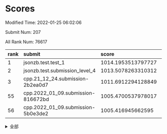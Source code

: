 # Scores

Modified Time: 2022-01-25 06:02:06

Submit Num: 207

All Rank Num: 76617

| rank |               submit               |       score        |       sigma        | pk_num |
| :--- | :--------------------------------- | :----------------- | :----------------- | :----- |
| 1    | jsonzb.test.test_1                 | 1014.1953513797727 | 0.8034741412342714 | 1479   |
| 2    | jsonzb.test.submission_level_4     | 1013.5078263310312 | 0.8058221450016967 | 1482   |
| 3    | cpp.21_12_24.submission-2b2ea0d7   | 1011.6912294128849 | 0.7801523462863683 | 1480   |
| 55   | cpp.2022_01_09.submission-816672bd | 1005.4700537978017 | 0.7252684910117017 | 1480   |
| 56   | cpp.2022_01_09.submission-5b0e3de2 | 1005.416945662595  | 0.7220166526528912 | 1485   |


<details>
<summary>全部</summary>

| rank |                 submit                 |       score        |       sigma        | pk_num |
| :--- | :------------------------------------- | :----------------- | :----------------- | :----- |
| 1    | jsonzb.test.test_1                     | 1014.1953513797727 | 0.8034741412342714 | 1479   |
| 2    | jsonzb.test.submission_level_4         | 1013.5078263310312 | 0.8058221450016967 | 1482   |
| 3    | cpp.21_12_24.submission-2b2ea0d7       | 1011.6912294128849 | 0.7801523462863683 | 1480   |
| 4    | gobigger.level_3.submission_level_3_41 | 1011.6313608354257 | 0.7698385621362678 | 1482   |
| 5    | gobigger.level_3.submission_level_3_6  | 1011.6007050297051 | 0.7865828418841869 | 1480   |
| 6    | gobigger.level_3.submission_level_3_43 | 1011.4121966617105 | 0.7706841058783817 | 1482   |
| 7    | gobigger.level_3.submission_level_3_29 | 1011.1248004295783 | 0.7670150051507342 | 1482   |
| 8    | gobigger.level_3.submission_level_3_27 | 1011.091169373423  | 0.7642991902222322 | 1480   |
| 9    | gobigger.level_3.submission_level_3_12 | 1010.906231287528  | 0.7592547166074142 | 1479   |
| 10   | gobigger.level_3.submission_level_3_38 | 1010.8481407691604 | 0.804418880267034  | 1483   |
| 11   | gobigger.level_3.submission_level_3_45 | 1010.743261746474  | 0.7624400631958884 | 1483   |
| 12   | gobigger.level_3.submission_level_3_16 | 1010.6581598698306 | 0.7687644378283398 | 1476   |
| 13   | gobigger.level_3.submission_level_3_10 | 1010.5186765106232 | 0.7713331748707527 | 1482   |
| 14   | gobigger.level_3.submission_level_3_5  | 1010.4935708919794 | 0.7542359965395972 | 1484   |
| 15   | gobigger.level_3.submission_level_3_14 | 1010.4771315922436 | 0.7678773825214639 | 1478   |
| 16   | gobigger.level_3.submission_level_3_9  | 1010.4191164113698 | 0.7481047740508006 | 1476   |
| 17   | gobigger.level_3.submission_level_3_47 | 1010.366103634853  | 0.7937027021064271 | 1484   |
| 18   | gobigger.level_3.submission_level_3_26 | 1010.2283113217075 | 0.7464176892386002 | 1482   |
| 19   | gobigger.level_3.submission_level_3_4  | 1010.2139139307803 | 0.7728078521048075 | 1472   |
| 20   | gobigger.level_3.submission_level_3_49 | 1010.1882736455592 | 0.7694694488174394 | 1484   |
| 21   | gobigger.level_3.submission_level_3_1  | 1010.1732783599637 | 0.7834198478190069 | 1486   |
| 22   | gobigger.level_3.submission_level_3_44 | 1010.1709987150128 | 0.765931318811561  | 1485   |
| 23   | gobigger.level_3.submission_level_3_7  | 1010.0850914504473 | 0.7898616571806257 | 1480   |
| 24   | gobigger.level_3.submission_level_3_28 | 1010.055126559053  | 0.7575110132367762 | 1481   |
| 25   | gobigger.level_3.submission_level_3_33 | 1010.0549586865967 | 0.7430499349299416 | 1481   |
| 26   | gobigger.level_3.submission_level_3_35 | 1009.9606153597198 | 0.7441434042437284 | 1484   |
| 27   | gobigger.level_3.submission_level_3_24 | 1009.8868775797649 | 0.7311739343852248 | 1484   |
| 28   | gobigger.level_3.submission_level_3_37 | 1009.8660095141933 | 0.7389549941550262 | 1483   |
| 29   | gobigger.level_3.submission_level_3_21 | 1009.8113615527805 | 0.7509326906426934 | 1483   |
| 30   | gobigger.level_3.submission_level_3_34 | 1009.7997953679702 | 0.7479716602980225 | 1476   |
| 31   | gobigger.level_3.submission_level_3_40 | 1009.7840947724769 | 0.7499251335996695 | 1480   |
| 32   | gobigger.level_3.submission_level_3_8  | 1009.7497372451988 | 0.7595974450122686 | 1478   |
| 33   | gobigger.level_3.submission_level_3_11 | 1009.741247774959  | 0.7524770420538409 | 1483   |
| 34   | gobigger.level_3.submission_level_3_13 | 1009.7320711094989 | 0.7626461291168752 | 1480   |
| 35   | gobigger.level_3.submission_level_3_15 | 1009.6748217886578 | 0.7615316901735653 | 1478   |
| 36   | gobigger.level_3.submission_level_3_25 | 1009.6530696315658 | 0.7624342639481652 | 1477   |
| 37   | gobigger.level_3.submission_level_3_19 | 1009.6075158641846 | 0.7459022133050607 | 1483   |
| 38   | gobigger.level_3.submission_level_3_32 | 1009.5296206812552 | 0.7583835182680436 | 1475   |
| 39   | gobigger.level_3.submission_level_3_17 | 1009.4986926438911 | 0.7378181773963388 | 1479   |
| 40   | gobigger.level_3.submission_level_3_36 | 1009.4839860683595 | 0.7570888489566995 | 1479   |
| 41   | gobigger.level_3.submission_level_3_3  | 1009.4112191572037 | 0.7532252320744741 | 1486   |
| 42   | gobigger.level_3.submission_level_3_2  | 1009.3792690636251 | 0.7632646411081938 | 1479   |
| 43   | gobigger.level_3.submission_level_3_22 | 1009.3486540645341 | 0.7406017524049173 | 1477   |
| 44   | gobigger.level_3.submission_level_3_0  | 1009.3275685866539 | 0.7574956737898215 | 1478   |
| 45   | gobigger.level_3.submission_level_3_30 | 1009.2972252223791 | 0.747499796732479  | 1483   |
| 46   | gobigger.level_3.submission_level_3_48 | 1009.2834750323784 | 0.7659857478034975 | 1480   |
| 47   | gobigger.level_3.submission_level_3_31 | 1009.2591211469064 | 0.7633840618341156 | 1481   |
| 48   | gobigger.level_3.submission_level_3_39 | 1009.2176176735167 | 0.7496023825516265 | 1479   |
| 49   | gobigger.level_3.submission_level_3_46 | 1009.1414575464139 | 0.7654638619465873 | 1475   |
| 50   | gobigger.level_3.submission_level_3_23 | 1009.0613540252953 | 0.7819314572088457 | 1483   |
| 51   | gobigger.level_3.submission_level_3_42 | 1008.987270607664  | 0.7434859894002732 | 1477   |
| 52   | gobigger.level_3.submission_level_3_20 | 1008.5195627561125 | 0.7517636098301295 | 1480   |
| 53   | gobigger.level_3.submission_level_3_18 | 1008.2610402910124 | 0.7370562603064287 | 1481   |
| 54   | gobigger.level_1.submission_level_1_36 | 1005.7102575501648 | 0.7218675562572483 | 1481   |
| 55   | cpp.2022_01_09.submission-816672bd     | 1005.4700537978017 | 0.7252684910117017 | 1480   |
| 56   | cpp.2022_01_09.submission-5b0e3de2     | 1005.416945662595  | 0.7220166526528912 | 1485   |
| 57   | gobigger.level_1.submission_level_1_40 | 1005.0548149427041 | 0.7297835957498413 | 1481   |
| 58   | gobigger.level_1.submission_level_1_20 | 1004.8396050911359 | 0.7236845351711281 | 1479   |
| 59   | gobigger.level_1.submission_level_1_46 | 1004.5753250007509 | 0.7284340173228281 | 1480   |
| 60   | gobigger.level_1.submission_level_1_29 | 1004.4055232739046 | 0.7225009858586582 | 1480   |
| 61   | gobigger.level_1.submission_level_1_41 | 1004.3723353772866 | 0.7261939240787485 | 1483   |
| 62   | gobigger.level_1.submission_level_1_18 | 1004.3196794672988 | 0.7317542687987587 | 1480   |
| 63   | gobigger.level_1.submission_level_1_28 | 1004.0556312509216 | 0.7205627588285395 | 1483   |
| 64   | gobigger.level_1.submission_level_1_17 | 1003.99696591255   | 0.7268131285078202 | 1480   |
| 65   | gobigger.level_1.submission_level_1_16 | 1003.9702142113981 | 0.7282890985373995 | 1481   |
| 66   | gobigger.level_1.submission_level_1_32 | 1003.8185183523933 | 0.7142195418443149 | 1476   |
| 67   | gobigger.level_1.submission_level_1_45 | 1003.804535343283  | 0.7206572439484468 | 1485   |
| 68   | gobigger.level_1.submission_level_1_26 | 1003.7893268363017 | 0.7150476273327074 | 1477   |
| 69   | gobigger.level_1.submission_level_1_3  | 1003.6429910380342 | 0.7215217754704207 | 1478   |
| 70   | gobigger.level_1.submission_level_1_47 | 1003.6097957264658 | 0.7246276635654313 | 1485   |
| 71   | gobigger.level_1.submission_level_1_42 | 1003.5382451306376 | 0.7091409582775238 | 1480   |
| 72   | gobigger.level_1.submission_level_1_22 | 1003.5214411237881 | 0.7131300442289227 | 1478   |
| 73   | gobigger.level_1.submission_level_1_37 | 1003.5112110396173 | 0.713405724155024  | 1479   |
| 74   | gobigger.level_1.submission_level_1_35 | 1003.4772914160734 | 0.709889961595868  | 1485   |
| 75   | gobigger.level_1.submission_level_1_23 | 1003.4184703024908 | 0.7214586311607524 | 1480   |
| 76   | gobigger.level_1.submission_level_1_12 | 1003.4121708220005 | 0.7157271476505475 | 1474   |
| 77   | gobigger.level_1.submission_level_1_34 | 1003.3842406043469 | 0.7163325906015706 | 1475   |
| 78   | gobigger.level_1.submission_level_1_9  | 1003.3441963517021 | 0.7176667850050569 | 1479   |
| 79   | gobigger.level_1.submission_level_1_21 | 1003.2609331329511 | 0.7103747556190176 | 1481   |
| 80   | gobigger.level_1.submission_level_1_49 | 1003.2602942383999 | 0.7105437898628142 | 1479   |
| 81   | gobigger.level_1.submission_level_1_6  | 1003.2457563668597 | 0.7223656624287031 | 1482   |
| 82   | gobigger.level_1.submission_level_1_15 | 1003.137241444379  | 0.7185616542183191 | 1476   |
| 83   | gobigger.level_1.submission_level_1_48 | 1003.0938283568784 | 0.7169321904693663 | 1486   |
| 84   | gobigger.level_1.submission_level_1_30 | 1002.9770927687232 | 0.7066175831160318 | 1479   |
| 85   | gobigger.level_1.submission_level_1_8  | 1002.9687188069408 | 0.7145784658082566 | 1482   |
| 86   | gobigger.level_1.submission_level_1_1  | 1002.9616645739367 | 0.7172819321749327 | 1481   |
| 87   | gobigger.level_1.submission_level_1_43 | 1002.9408282115488 | 0.7131571148960696 | 1480   |
| 88   | gobigger.level_1.submission_level_1_11 | 1002.9232680811755 | 0.7142949603233727 | 1479   |
| 89   | gobigger.level_1.submission_level_1_39 | 1002.9094743618311 | 0.7158593785276286 | 1485   |
| 90   | gobigger.level_1.submission_level_1_4  | 1002.881011938455  | 0.7130137493512224 | 1480   |
| 91   | gobigger.level_1.submission_level_1_44 | 1002.8305731602347 | 0.7149503760920269 | 1483   |
| 92   | gobigger.level_1.submission_level_1_5  | 1002.7417126583281 | 0.7187977568838292 | 1476   |
| 93   | gobigger.level_1.submission_level_1_13 | 1002.7404115300244 | 0.7173592006092515 | 1482   |
| 94   | gobigger.level_1.submission_level_1_7  | 1002.7292742506853 | 0.7154315460676631 | 1480   |
| 95   | gobigger.level_1.submission_level_1_38 | 1002.6145885783553 | 0.7140343828077497 | 1483   |
| 96   | gobigger.level_1.submission_level_1_19 | 1002.4537924442208 | 0.7197507911425923 | 1485   |
| 97   | gobigger.level_1.submission_level_1_10 | 1002.3663090312386 | 0.7068836553198887 | 1484   |
| 98   | gobigger.level_1.submission_level_1_31 | 1002.3316501784037 | 0.7226071364895839 | 1477   |
| 99   | gobigger.level_1.submission_level_1_25 | 1002.2925689099009 | 0.7194744717986326 | 1481   |
| 100  | gobigger.level_1.submission_level_1_0  | 1001.9697649022481 | 0.709394165939101  | 1484   |
| 101  | gobigger.level_1.submission_level_1_24 | 1001.7737679121376 | 0.7230735138079248 | 1474   |
| 102  | gobigger.level_1.submission_level_1_2  | 1001.726812859009  | 0.7050364890802457 | 1482   |
| 103  | gobigger.level_1.submission_level_1_14 | 1001.4241919289937 | 0.7040035204662781 | 1482   |
| 104  | gobigger.level_1.submission_level_1_27 | 1001.30593045821   | 0.7119052642269921 | 1480   |
| 105  | gobigger.level_1.submission_level_1_33 | 1001.1219395196262 | 0.7151445835796811 | 1476   |
| 106  | gobigger.random.submission_random_20   | 997.1202383590585  | 0.7083062354531627 | 1481   |
| 107  | gobigger.random.submission_random_8    | 997.0127296408942  | 0.7098247820452575 | 1478   |
| 108  | gobigger.random.submission_random_48   | 996.8423015125976  | 0.7095645415852407 | 1479   |
| 109  | gobigger.random.submission_random_26   | 996.7722409819789  | 0.7117256006684644 | 1487   |
| 110  | gobigger.random.submission_random_19   | 996.721364333488   | 0.7154467903085576 | 1480   |
| 111  | gobigger.random.submission_random_31   | 996.6639040144546  | 0.70798851843212   | 1478   |
| 112  | gobigger.random.submission_random_24   | 996.563659794759   | 0.709842372531874  | 1478   |
| 113  | gobigger.random.submission_random_33   | 996.5428924213523  | 0.7089092545711588 | 1479   |
| 114  | gobigger.random.submission_random_3    | 996.2839029974501  | 0.7043426588406033 | 1481   |
| 115  | gobigger.random.submission_random_42   | 996.2756932640808  | 0.7015127628029487 | 1482   |
| 116  | gobigger.random.submission_random_23   | 996.2206078601641  | 0.7131940686541435 | 1481   |
| 117  | gobigger.random.submission_random_46   | 996.2086806581704  | 0.707207373181215  | 1481   |
| 118  | gobigger.random.submission_random_6    | 996.1806343295659  | 0.724831872202095  | 1481   |
| 119  | gobigger.random.submission_random_43   | 996.1602781268434  | 0.7240701700271299 | 1483   |
| 120  | gobigger.random.submission_random_47   | 996.122054849292   | 0.7155514740702621 | 1481   |
| 121  | gobigger.random.submission_random_1    | 996.0968109227142  | 0.7124568090772625 | 1480   |
| 122  | gobigger.random.submission_random_22   | 996.0962010006748  | 0.7079535864180039 | 1478   |
| 123  | gobigger.random.submission_random_28   | 996.0727941094026  | 0.6993154170495686 | 1478   |
| 124  | gobigger.random.submission_random_5    | 996.0460012072867  | 0.7038062621110752 | 1486   |
| 125  | gobigger.random.submission_random_29   | 996.0426671531095  | 0.6997548624129574 | 1480   |
| 126  | gobigger.random.submission_random_9    | 996.0139248286291  | 0.7220017844807446 | 1480   |
| 127  | gobigger.random.submission_random_14   | 995.957413862856   | 0.7006806273985674 | 1481   |
| 128  | gobigger.random.submission_random_27   | 995.9497586642     | 0.7105572073845361 | 1482   |
| 129  | gobigger.random.submission_random_36   | 995.8175490104002  | 0.7116389932274305 | 1478   |
| 130  | gobigger.random.submission_random_17   | 995.7631858611292  | 0.7129465018706231 | 1478   |
| 131  | gobigger.random.submission_random_11   | 995.6626957390357  | 0.7094663957717634 | 1479   |
| 132  | gobigger.random.submission_random_40   | 995.6490592079948  | 0.6958593876657853 | 1478   |
| 133  | gobigger.random.submission_random_41   | 995.5676911360099  | 0.7133120633934057 | 1479   |
| 134  | gobigger.random.submission_random_35   | 995.5542872711683  | 0.699886651667229  | 1480   |
| 135  | gobigger.random.submission_random_30   | 995.5418764649792  | 0.7035056344547937 | 1480   |
| 136  | gobigger.random.submission_random_39   | 995.5291389789585  | 0.7062472945360817 | 1483   |
| 137  | gobigger.random.submission_random_45   | 995.5147245618731  | 0.7084885231264281 | 1482   |
| 138  | gobigger.random.submission_random_25   | 995.5041711141914  | 0.7161200318686465 | 1485   |
| 139  | gobigger.random.submission_random_12   | 995.487435569603   | 0.7144862318375516 | 1479   |
| 140  | gobigger.random.submission_random_49   | 995.4823617194356  | 0.7220570151146906 | 1478   |
| 141  | gobigger.random.submission_random_16   | 995.4632414602521  | 0.7163961335543352 | 1476   |
| 142  | gobigger.random.submission_random_37   | 995.4546539386035  | 0.7214592232949889 | 1482   |
| 143  | gobigger.random.submission_random_32   | 995.4541483109185  | 0.7286181140811495 | 1480   |
| 144  | gobigger.random.submission_random_44   | 995.4407593724765  | 0.7046313378892368 | 1480   |
| 145  | gobigger.random.submission_random_15   | 995.4192212073137  | 0.7077130863878018 | 1478   |
| 146  | gobigger.random.submission_random_0    | 995.3932603396008  | 0.7227851414987585 | 1479   |
| 147  | gobigger.random.submission_random_4    | 995.3656995267831  | 0.7115365785595649 | 1484   |
| 148  | gobigger.random.submission_random_7    | 995.3171805547123  | 0.7066714850842876 | 1480   |
| 149  | gobigger.random.submission_random_13   | 995.298077868063   | 0.7119279798355798 | 1480   |
| 150  | gobigger.random.submission_random_34   | 995.279519394621   | 0.7205682902987103 | 1480   |
| 151  | gobigger.random.submission_random_18   | 995.2538868700325  | 0.7073735321888504 | 1481   |
| 152  | gobigger.random.submission_random_21   | 995.0290281951343  | 0.716181819429677  | 1483   |
| 153  | gobigger.random.submission_random_10   | 994.7314264654948  | 0.7265028908543959 | 1480   |
| 154  | gobigger.random.submission_random_38   | 994.6240880407703  | 0.7295449497982028 | 1482   |
| 155  | gobigger.random.submission_random_2    | 994.6019456108113  | 0.7189100823568417 | 1480   |
| 156  | gobigger.level_2.submission_level_2_13 | 994.1907619270224  | 0.7315303882034252 | 1479   |
| 157  | gobigger.level_2.submission_level_2_22 | 993.4166854421547  | 0.7371823689824613 | 1480   |
| 158  | gobigger.level_2.submission_level_2_10 | 992.9585522674363  | 0.7348225199954249 | 1479   |
| 159  | gobigger.level_2.submission_level_2_32 | 992.9149053063056  | 0.7302431782930155 | 1481   |
| 160  | gobigger.level_2.submission_level_2_30 | 992.8653962443221  | 0.7482490105766458 | 1479   |
| 161  | gobigger.level_2.submission_level_2_12 | 992.7832655525284  | 0.7417987093585838 | 1479   |
| 162  | gobigger.level_2.submission_level_2_44 | 992.7788442534089  | 0.7336897730008939 | 1481   |
| 163  | gobigger.level_2.submission_level_2_48 | 992.746446023075   | 0.7478422287172456 | 1482   |
| 164  | gobigger.level_2.submission_level_2_4  | 992.6776839404386  | 0.744649172518583  | 1481   |
| 165  | gobigger.level_2.submission_level_2_2  | 992.6737209295059  | 0.7229223815621596 | 1476   |
| 166  | gobigger.level_2.submission_level_2_5  | 992.6559970386608  | 0.7416547159661143 | 1482   |
| 167  | gobigger.level_2.submission_level_2_8  | 992.6053441845472  | 0.7510285481760806 | 1481   |
| 168  | gobigger.level_2.submission_level_2_49 | 992.6033935644359  | 0.7326576295386631 | 1482   |
| 169  | gobigger.level_2.submission_level_2_43 | 992.5314604680668  | 0.734520170174766  | 1482   |
| 170  | gobigger.level_2.submission_level_2_41 | 992.4500869317862  | 0.7491171468220068 | 1484   |
| 171  | gobigger.level_2.submission_level_2_42 | 992.4061448936902  | 0.7462749293517235 | 1479   |
| 172  | gobigger.level_2.submission_level_2_47 | 992.4051304551739  | 0.7577195134095103 | 1481   |
| 173  | gobigger.level_2.submission_level_2_28 | 992.3979585286243  | 0.7566950319642408 | 1484   |
| 174  | gobigger.level_2.submission_level_2_35 | 992.3732747176928  | 0.7435947874871853 | 1480   |
| 175  | gobigger.level_2.submission_level_2_0  | 992.3452182464146  | 0.743506802028231  | 1477   |
| 176  | gobigger.level_2.submission_level_2_15 | 992.3397779413414  | 0.7604979742426493 | 1478   |
| 177  | gobigger.level_2.submission_level_2_36 | 992.3301969044178  | 0.7408169296403894 | 1484   |
| 178  | gobigger.level_2.submission_level_2_39 | 992.2473105115666  | 0.7312913348541185 | 1483   |
| 179  | gobigger.level_2.submission_level_2_21 | 992.2027051536494  | 0.7282811946270276 | 1478   |
| 180  | gobigger.level_2.submission_level_2_40 | 992.1996819223509  | 0.7522790568220564 | 1480   |
| 181  | gobigger.level_2.submission_level_2_38 | 992.1781725157103  | 0.7462997787527494 | 1484   |
| 182  | gobigger.level_2.submission_level_2_9  | 992.1674488706407  | 0.7431205564538657 | 1480   |
| 183  | gobigger.level_2.submission_level_2_6  | 992.1321713359262  | 0.7417646568323412 | 1481   |
| 184  | gobigger.level_2.submission_level_2_46 | 992.0701175773314  | 0.7628411684186928 | 1477   |
| 185  | gobigger.level_2.submission_level_2_24 | 991.9794904464235  | 0.7445563665417091 | 1483   |
| 186  | gobigger.level_2.submission_level_2_1  | 991.9632941651132  | 0.7491249932046007 | 1479   |
| 187  | gobigger.level_2.submission_level_2_25 | 991.9614086313957  | 0.744533626243489  | 1483   |
| 188  | gobigger.level_2.submission_level_2_17 | 991.9589078638727  | 0.7442967024011324 | 1481   |
| 189  | gobigger.level_2.submission_level_2_31 | 991.8725875699795  | 0.7625855609753842 | 1484   |
| 190  | gobigger.level_2.submission_level_2_45 | 991.7669038704669  | 0.7469215043549627 | 1482   |
| 191  | gobigger.level_2.submission_level_2_23 | 991.734097745439   | 0.7520778648110754 | 1481   |
| 192  | gobigger.level_2.submission_level_2_11 | 991.6759058776175  | 0.7387390134971624 | 1478   |
| 193  | gobigger.level_2.submission_level_2_37 | 991.6636054753606  | 0.7584021865291283 | 1481   |
| 194  | gobigger.level_2.submission_level_2_26 | 991.6421778286331  | 0.7290978495299822 | 1478   |
| 195  | gobigger.level_2.submission_level_2_19 | 991.6134575368537  | 0.7435612457251284 | 1483   |
| 196  | gobigger.level_2.submission_level_2_33 | 991.4346026345635  | 0.7510457250340131 | 1487   |
| 197  | gobigger.level_2.submission_level_2_20 | 991.414011131977   | 0.7510790001331643 | 1481   |
| 198  | gobigger.level_2.submission_level_2_3  | 991.3927266381565  | 0.7498912416380772 | 1479   |
| 199  | gobigger.level_2.submission_level_2_34 | 991.3440446756016  | 0.7360411872217206 | 1481   |
| 200  | gobigger.level_2.submission_level_2_29 | 990.962630796862   | 0.7674906204451883 | 1482   |
| 201  | gobigger.level_2.submission_level_2_14 | 990.4440439543953  | 0.7589607618349133 | 1484   |
| 202  | gobigger.level_2.submission_level_2_27 | 990.4281423277379  | 0.7826570387481376 | 1479   |
| 203  | gobigger.level_2.submission_level_2_7  | 990.2842461314962  | 0.7370479432124175 | 1480   |
| 204  | gobigger.level_2.submission_level_2_16 | 990.158749171908   | 0.7910291886482006 | 1481   |
| 205  | gobigger.level_2.submission_level_2_18 | 989.1165085245727  | 0.7909834365941633 | 1478   |
| 206  | gobigger.none.submission_none_0        | 977.7862008272716  | 1.385301843824266  | 1482   |
| 207  | gobigger.none.submission_none_1        | 975.9982318456179  | 1.4140240134019662 | 1484   |

</details>